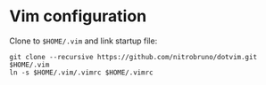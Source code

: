 # Vim configuration
Clone to `$HOME/.vim` and link startup file:

```shell
git clone --recursive https://github.com/nitrobruno/dotvim.git $HOME/.vim
ln -s $HOME/.vim/.vimrc $HOME/.vimrc
```
